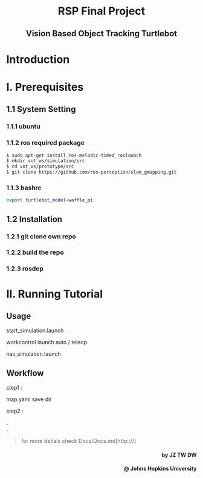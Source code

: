<h1 align="center">RSP Final Project</h1>
<h2 align="center">Vision Based Object Tracking Turtlebot</h2>

# Introduction


# I. Prerequisites

## 1.1 System Setting
### 1.1.1 ubuntu    
### 1.1.2 ros  required package
```bash
$ sudo apt-get install ros-melodic-timed_roslaunch
$ mkdir vot_ws/simulation/src
$ cd vot_ws/prototype/src
$ git clone https://github.com/ros-perception/slam_gmapping.git
```

### 1.1.3 bashrc
```bash
export turtlebot_model=waffle_pi
```

## 1.2 Installation

### 1.2.1 git clone own repo

### 1.2.2 build the repo

### 1.2.3 rosdep


# II. Running Tutorial
## Usage
start_simulation.launch

workcontrol launch
auto / teleop

nav_simulation.launch

## Workflow
step1 :

map yaml save dir

step2 :  

.  
.  
> for more detials check Docs/Docs.md[http:://] 

<h4 align="right">by JZ TW DW</h4>

<h4 align="right">@ Johns Hopkins University</h4>
